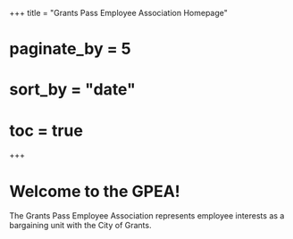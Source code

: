 +++
title = "Grants Pass Employee Association Homepage"
# paginate_by = 5
# sort_by = "date"
# toc = true
+++

# Welcome to the GPEA!

The Grants Pass Employee Association represents employee interests as a bargaining unit with the City of Grants. 
